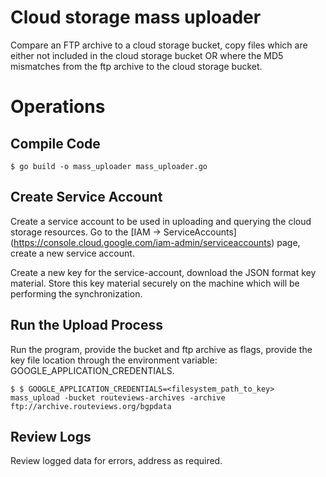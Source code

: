 # Cloud storage mass uploader

Compare an FTP archive to a cloud storage bucket, copy files which are either
not included in the cloud storage bucket OR where the MD5 mismatches from the
ftp archive to the cloud storage bucket.

# Operations

## Compile Code

```shell
$ go build -o mass_uploader mass_uploader.go
```

## Create Service Account

Create a service account to be used in uploading and querying the cloud storage
resources. Go to the [IAM -> ServiceAccounts]
(https://console.cloud.google.com/iam-admin/serviceaccounts) page, create a new
service account.

Create a new key for the service-account, download the JSON format key material.
Store this key material securely on the machine which will be performing the
synchronization.

## Run the Upload Process

Run the program, provide the bucket and ftp archive as flags, provide the key
file location through the environment variable: GOOGLE_APPLICATION_CREDENTIALS.

```shell
$ $ GOOGLE_APPLICATION_CREDENTIALS=<filesystem_path_to_key> mass_upload -bucket routeviews-archives -archive ftp://archive.routeviews.org/bgpdata
```

## Review Logs

Review logged data for errors, address as required.
